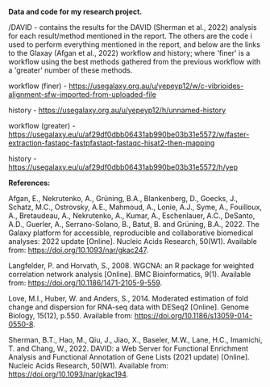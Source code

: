 **Data and code for my research project.**

/DAVID - contains the results for the DAVID (Sherman et al., 2022) analysis for each result/method mentioned in the report. 
The others are the code i used to perform everything mentioned in the report, and below are the links to the Glaxay (Afgan et al., 2022) workflow and history; where 'finer' is a workflow using the best methods gathered from the previous workflow with a 'greater' number of these methods. 

workflow (finer) - https://usegalaxy.org.au/u/yepeyp12/w/c-vibrioides-alignment-sfw-imported-from-uploaded-file

history - https://usegalaxy.org.au/u/yepeyp12/h/unnamed-history

workflow (greater) - https://usegalaxy.eu/u/af29df0dbb06431ab990be03b31e5572/w/faster-extraction-fastaqc-fastpfastaqt-fastaqc-hisat2-then-mapping

history - https://usegalaxy.eu/u/af29df0dbb06431ab990be03b31e5572/h/yep

**References:**

Afgan, E., Nekrutenko, A., Grüning, B.A., Blankenberg, D., Goecks, J., Schatz, M.C., Ostrovsky, A.E., Mahmoud, A., Lonie, A.J., Syme, A., Fouilloux, A., Bretaudeau, A., Nekrutenko, A., Kumar, A., Eschenlauer, A.C., DeSanto, A.D., Guerler, A., Serrano-Solano, B., Batut, B. and Grüning, B.A., 2022. The Galaxy platform for accessible, reproducible and collaborative biomedical analyses: 2022 update [Online]. Nucleic Acids Research, 50(W1). Available from: https://doi.org/10.1093/nar/gkac247.

Langfelder, P. and Horvath, S., 2008. WGCNA: an R package for weighted correlation network analysis [Online]. BMC Bioinformatics, 9(1). Available from: https://doi.org/10.1186/1471-2105-9-559.

Love, M.I., Huber, W. and Anders, S., 2014. Moderated estimation of fold change and dispersion for RNA-seq data with DESeq2 [Online]. Genome Biology, 15(12), p.550. Available from: https://doi.org/10.1186/s13059-014-0550-8.

Sherman, B.T., Hao, M., Qiu, J., Jiao, X., Baseler, M.W., Lane, H.C., Imamichi, T. and Chang, W., 2022. DAVID: a Web Server for Functional Enrichment Analysis and Functional Annotation of Gene Lists (2021 update) [Online]. Nucleic Acids Research, 50(W1). Available from: https://doi.org/10.1093/nar/gkac194.

